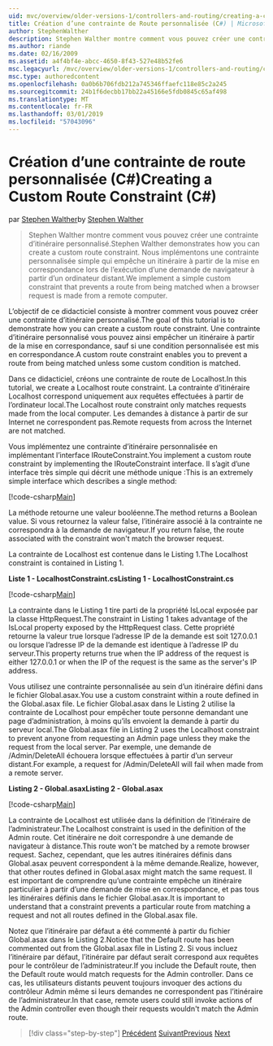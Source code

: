 ```yaml
---
uid: mvc/overview/older-versions-1/controllers-and-routing/creating-a-custom-route-constraint-cs
title: Création d’une contrainte de Route personnalisée (C#) | Microsoft Docs
author: StephenWalther
description: Stephen Walther montre comment vous pouvez créer une contrainte d’itinéraire personnalisé. Nous implémentons un simple contrainte personnalisée qui empêche un itinéraire mis en correspondance w...
ms.author: riande
ms.date: 02/16/2009
ms.assetid: a4f4bf4e-abcc-4650-8f43-527e48b52fe6
msc.legacyurl: /mvc/overview/older-versions-1/controllers-and-routing/creating-a-custom-route-constraint-cs
msc.type: authoredcontent
ms.openlocfilehash: 0a0b6b706fdb212a745346ffaefc118e85c2a245
ms.sourcegitcommit: 24b1f6decbb17bb22a45166e5fdb0845c65af498
ms.translationtype: MT
ms.contentlocale: fr-FR
ms.lasthandoff: 03/01/2019
ms.locfileid: "57043096"
---
```

<a name="creating-a-custom-route-constraint-c"></a><span data-ttu-id="cfa51-104">Création d’une contrainte de route personnalisée (C#)</span><span class="sxs-lookup"><span data-stu-id="cfa51-104">Creating a Custom Route Constraint (C#)</span></span>
====================
<span data-ttu-id="cfa51-105">par [Stephen Walther](https://github.com/StephenWalther)</span><span class="sxs-lookup"><span data-stu-id="cfa51-105">by [Stephen Walther](https://github.com/StephenWalther)</span></span>

> <span data-ttu-id="cfa51-106">Stephen Walther montre comment vous pouvez créer une contrainte d’itinéraire personnalisé.</span><span class="sxs-lookup"><span data-stu-id="cfa51-106">Stephen Walther demonstrates how you can create a custom route constraint.</span></span> <span data-ttu-id="cfa51-107">Nous implémentons une contrainte personnalisée simple qui empêche un itinéraire à partir de la mise en correspondance lors de l’exécution d’une demande de navigateur à partir d’un ordinateur distant.</span><span class="sxs-lookup"><span data-stu-id="cfa51-107">We implement a simple custom constraint that prevents a route from being matched when a browser request is made from a remote computer.</span></span>


<span data-ttu-id="cfa51-108">L’objectif de ce didacticiel consiste à montrer comment vous pouvez créer une contrainte d’itinéraire personnalisé.</span><span class="sxs-lookup"><span data-stu-id="cfa51-108">The goal of this tutorial is to demonstrate how you can create a custom route constraint.</span></span> <span data-ttu-id="cfa51-109">Une contrainte d’itinéraire personnalisé vous pouvez ainsi empêcher un itinéraire à partir de la mise en correspondance, sauf si une condition personnalisée est mis en correspondance.</span><span class="sxs-lookup"><span data-stu-id="cfa51-109">A custom route constraint enables you to prevent a route from being matched unless some custom condition is matched.</span></span>

<span data-ttu-id="cfa51-110">Dans ce didacticiel, créons une contrainte de route de Localhost.</span><span class="sxs-lookup"><span data-stu-id="cfa51-110">In this tutorial, we create a Localhost route constraint.</span></span> <span data-ttu-id="cfa51-111">La contrainte d’itinéraire Localhost correspond uniquement aux requêtes effectuées à partir de l’ordinateur local.</span><span class="sxs-lookup"><span data-stu-id="cfa51-111">The Localhost route constraint only matches requests made from the local computer.</span></span> <span data-ttu-id="cfa51-112">Les demandes à distance à partir de sur Internet ne correspondent pas.</span><span class="sxs-lookup"><span data-stu-id="cfa51-112">Remote requests from across the Internet are not matched.</span></span>

<span data-ttu-id="cfa51-113">Vous implémentez une contrainte d’itinéraire personnalisée en implémentant l’interface IRouteConstraint.</span><span class="sxs-lookup"><span data-stu-id="cfa51-113">You implement a custom route constraint by implementing the IRouteConstraint interface.</span></span> <span data-ttu-id="cfa51-114">Il s’agit d’une interface très simple qui décrit une méthode unique :</span><span class="sxs-lookup"><span data-stu-id="cfa51-114">This is an extremely simple interface which describes a single method:</span></span>

[!code-csharp[Main](creating-a-custom-route-constraint-cs/samples/sample1.cs)]

<span data-ttu-id="cfa51-115">La méthode retourne une valeur booléenne.</span><span class="sxs-lookup"><span data-stu-id="cfa51-115">The method returns a Boolean value.</span></span> <span data-ttu-id="cfa51-116">Si vous retournez la valeur false, l’itinéraire associé à la contrainte ne correspondra à la demande de navigateur.</span><span class="sxs-lookup"><span data-stu-id="cfa51-116">If you return false, the route associated with the constraint won't match the browser request.</span></span>

<span data-ttu-id="cfa51-117">La contrainte de Localhost est contenue dans le Listing 1.</span><span class="sxs-lookup"><span data-stu-id="cfa51-117">The Localhost constraint is contained in Listing 1.</span></span>

<span data-ttu-id="cfa51-118">**Liste 1 - LocalhostConstraint.cs**</span><span class="sxs-lookup"><span data-stu-id="cfa51-118">**Listing 1 - LocalhostConstraint.cs**</span></span>

[!code-csharp[Main](creating-a-custom-route-constraint-cs/samples/sample2.cs)]

<span data-ttu-id="cfa51-119">La contrainte dans le Listing 1 tire parti de la propriété IsLocal exposée par la classe HttpRequest.</span><span class="sxs-lookup"><span data-stu-id="cfa51-119">The constraint in Listing 1 takes advantage of the IsLocal property exposed by the HttpRequest class.</span></span> <span data-ttu-id="cfa51-120">Cette propriété retourne la valeur true lorsque l’adresse IP de la demande est soit 127.0.0.1 ou lorsque l’adresse IP de la demande est identique à l’adresse IP du serveur.</span><span class="sxs-lookup"><span data-stu-id="cfa51-120">This property returns true when the IP address of the request is either 127.0.0.1 or when the IP of the request is the same as the server's IP address.</span></span>

<span data-ttu-id="cfa51-121">Vous utilisez une contrainte personnalisée au sein d’un itinéraire défini dans le fichier Global.asax.</span><span class="sxs-lookup"><span data-stu-id="cfa51-121">You use a custom constraint within a route defined in the Global.asax file.</span></span> <span data-ttu-id="cfa51-122">Le fichier Global.asax dans le Listing 2 utilise la contrainte de Localhost pour empêcher toute personne demandant une page d’administration, à moins qu’ils envoient la demande à partir du serveur local.</span><span class="sxs-lookup"><span data-stu-id="cfa51-122">The Global.asax file in Listing 2 uses the Localhost constraint to prevent anyone from requesting an Admin page unless they make the request from the local server.</span></span> <span data-ttu-id="cfa51-123">Par exemple, une demande de /Admin/DeleteAll échouera lorsque effectuées à partir d’un serveur distant.</span><span class="sxs-lookup"><span data-stu-id="cfa51-123">For example, a request for /Admin/DeleteAll will fail when made from a remote server.</span></span>

<span data-ttu-id="cfa51-124">**Listing 2 - Global.asax**</span><span class="sxs-lookup"><span data-stu-id="cfa51-124">**Listing 2 - Global.asax**</span></span>

[!code-csharp[Main](creating-a-custom-route-constraint-cs/samples/sample3.cs)]

<span data-ttu-id="cfa51-125">La contrainte de Localhost est utilisée dans la définition de l’itinéraire de l’administrateur.</span><span class="sxs-lookup"><span data-stu-id="cfa51-125">The Localhost constraint is used in the definition of the Admin route.</span></span> <span data-ttu-id="cfa51-126">Cet itinéraire ne doit correspondre à une demande de navigateur à distance.</span><span class="sxs-lookup"><span data-stu-id="cfa51-126">This route won't be matched by a remote browser request.</span></span> <span data-ttu-id="cfa51-127">Sachez, cependant, que les autres itinéraires définis dans Global.asax peuvent correspondent à la même demande.</span><span class="sxs-lookup"><span data-stu-id="cfa51-127">Realize, however, that other routes defined in Global.asax might match the same request.</span></span> <span data-ttu-id="cfa51-128">Il est important de comprendre qu’une contrainte empêche un itinéraire particulier à partir d’une demande de mise en correspondance, et pas tous les itinéraires définis dans le fichier Global.asax.</span><span class="sxs-lookup"><span data-stu-id="cfa51-128">It is important to understand that a constraint prevents a particular route from matching a request and not all routes defined in the Global.asax file.</span></span>

<span data-ttu-id="cfa51-129">Notez que l’itinéraire par défaut a été commenté à partir du fichier Global.asax dans le Listing 2.</span><span class="sxs-lookup"><span data-stu-id="cfa51-129">Notice that the Default route has been commented out from the Global.asax file in Listing 2.</span></span> <span data-ttu-id="cfa51-130">Si vous incluez l’itinéraire par défaut, l’itinéraire par défaut serait correspond aux requêtes pour le contrôleur de l’administrateur.</span><span class="sxs-lookup"><span data-stu-id="cfa51-130">If you include the Default route, then the Default route would match requests for the Admin controller.</span></span> <span data-ttu-id="cfa51-131">Dans ce cas, les utilisateurs distants peuvent toujours invoquer des actions du contrôleur Admin même si leurs demandes ne correspondent pas l’itinéraire de l’administrateur.</span><span class="sxs-lookup"><span data-stu-id="cfa51-131">In that case, remote users could still invoke actions of the Admin controller even though their requests wouldn't match the Admin route.</span></span>

> [!div class="step-by-step"]
> <span data-ttu-id="cfa51-132">[Précédent](creating-a-route-constraint-cs.md)
> [Suivant](asp-net-mvc-controller-overview-vb.md)</span><span class="sxs-lookup"><span data-stu-id="cfa51-132">[Previous](creating-a-route-constraint-cs.md)
[Next](asp-net-mvc-controller-overview-vb.md)</span></span>
